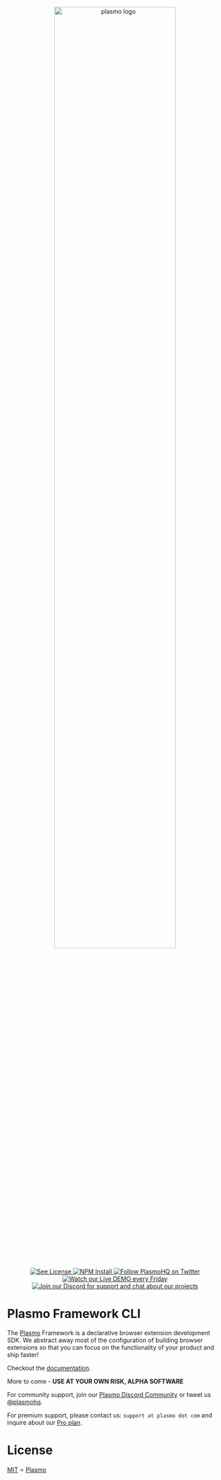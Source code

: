 <p align="center">
  <a href="https://plasmo.com">
    <img alt="plasmo logo" width="75%" src="https://www.plasmo.com/assets/banner-black-on-white.png" />
  </a>
</p>

<p align="center">
  <a aria-label="License" href="./license">
    <img alt="See License" src="https://img.shields.io/npm/l/plasmo"/>
  </a>
  <a aria-label="NPM" href="https://www.npmjs.com/package/plasmo">
    <img alt="NPM Install" src="https://img.shields.io/npm/v/plasmo?logo=npm"/>
  </a>
  <a aria-label="Twitter" href="https://www.twitter.com/plasmohq">
    <img alt="Follow PlasmoHQ on Twitter" src="https://img.shields.io/twitter/follow/plasmohq?logo=twitter"/>
  </a>
  <a aria-label="Twitch Stream" href="https://www.twitch.tv/plasmohq">
    <img alt="Watch our Live DEMO every Friday" src="https://img.shields.io/twitch/status/plasmohq?logo=twitch&logoColor=white"/>
  </a>
  <a aria-label="Discord" href="https://www.plasmo.com/s/d">
    <img alt="Join our Discord for support and chat about our projects" src="https://img.shields.io/discord/946290204443025438?logo=discord&logoColor=white"/>
  </a>
</p>

# Plasmo Framework CLI

The [Plasmo](https://www.plasmo.com/) Framework is a declarative browser extension development SDK. We abstract away most of the configuration of building browser extensions so that you can focus on the functionality of your product and ship faster!

Checkout the [documentation](https://docs.plasmo.com/).

More to come - **USE AT YOUR OWN RISK, ALPHA SOFTWARE**

For community support, join our [Plasmo Discord Community](https://www.plasmo.com/s/d) or tweet us [@plasmohq](https://www.twitter.com/plasmohq).

For premium support, please contact us: `support at plasmo dot com` and inquire about our [Pro plan](https://www.plasmo.com/#pricing).

# License

[MIT](./license) ⭐ [Plasmo](https://www.plasmo.com)
